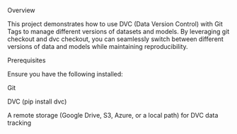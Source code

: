 Overview

This project demonstrates how to use DVC (Data Version Control) with Git Tags to manage different versions of datasets and models. By leveraging git checkout and dvc checkout, you can seamlessly switch between different versions of data and models while maintaining reproducibility.

Prerequisites

Ensure you have the following installed:

Git

DVC (pip install dvc)

A remote storage (Google Drive, S3, Azure, or a local path) for DVC data tracking
